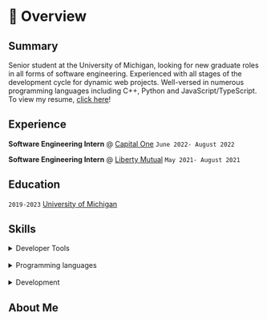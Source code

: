 # 📖 Overview

## Summary

Senior student at the University of Michigan, looking for new graduate roles in all forms of software engineering. Experienced with all stages of the development cycle for dynamic web projects. Well-versed in numerous programming languages including C++, Python and JavaScript/TypeScript. To view my resume, [click here](https://drive.google.com/file/d/1HKKDhBhXP0dS-qin0Z_pyZclCr30T1ZG/view)!


## Experience

**Software Engineering Intern** @ [Capital One](https://www.capitalone.com/tech/software-engineering/) `June 2022- August 2022`



**Software Engineering Intern** @ [Liberty Mutual](https://www.libertymutual.com/) `May 2021- August 2021`


## Education
`2019-2023` [University of Michigan](https://umich.edu/)



## Skills

<details>
  <summary>Developer Tools</summary>

  - Figma
  - Amazon Web Services
  - Google Firebase
  - Hadoop
  - Jenkins
  - Databricks
</details>
<br>
<details>
  <summary>Programming languages</summary>

  - Python
  - JavaScript/TypeScript
    - React.js
  - SQL
  - Gherkin
  - C++
  - C#
</details>
<br>
<details>
  <summary>Development</summary>

  - Flask
  - Mantine, ChartJS, Bootstrap
  - Maven, Cucumber, Springboot
</details>

## About Me
